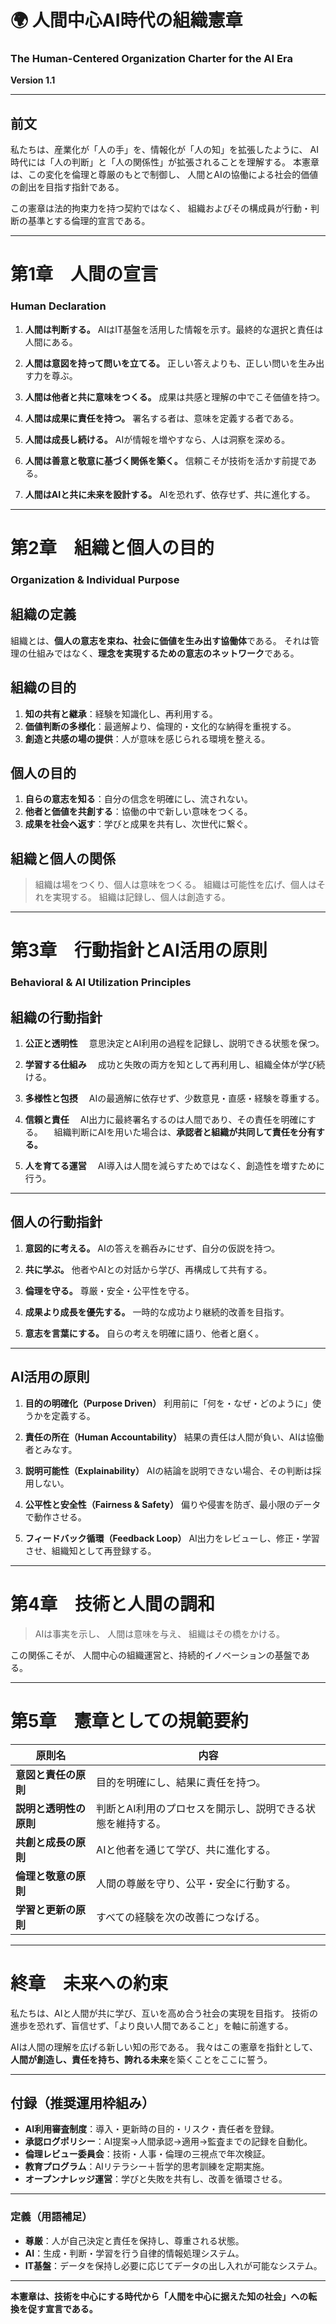 # 🌍 人間中心AI時代の組織憲章
### The Human-Centered Organization Charter for the AI Era
**Version 1.1**

---

## 前文

私たちは、産業化が「人の手」を、情報化が「人の知」を拡張したように、
AI時代には「人の判断」と「人の関係性」が拡張されることを理解する。
本憲章は、この変化を倫理と尊厳のもとで制御し、
人間とAIの協働による社会的価値の創出を目指す指針である。

この憲章は法的拘束力を持つ契約ではなく、
組織およびその構成員が行動・判断の基準とする倫理的宣言である。

---

# 第1章　人間の宣言
### Human Declaration

1. **人間は判断する。**
   AIはIT基盤を活用した情報を示す。最終的な選択と責任は人間にある。

2. **人間は意図を持って問いを立てる。**
   正しい答えよりも、正しい問いを生み出す力を尊ぶ。

3. **人間は他者と共に意味をつくる。**
   成果は共感と理解の中でこそ価値を持つ。

4. **人間は成果に責任を持つ。**
   署名する者は、意味を定義する者である。

5. **人間は成長し続ける。**
   AIが情報を増やすなら、人は洞察を深める。

6. **人間は善意と敬意に基づく関係を築く。**
   信頼こそが技術を活かす前提である。

7. **人間はAIと共に未来を設計する。**
   AIを恐れず、依存せず、共に進化する。

---

# 第2章　組織と個人の目的
### Organization & Individual Purpose

## 組織の定義
組織とは、**個人の意志を束ね、社会に価値を生み出す協働体**である。
それは管理の仕組みではなく、**理念を実現するための意志のネットワーク**である。

## 組織の目的
1. **知の共有と継承**：経験を知識化し、再利用する。
2. **価値判断の多様化**：最適解より、倫理的・文化的な納得を重視する。
3. **創造と共感の場の提供**：人が意味を感じられる環境を整える。

## 個人の目的
1. **自らの意志を知る**：自分の信念を明確にし、流されない。
2. **他者と価値を共創する**：協働の中で新しい意味をつくる。
3. **成果を社会へ返す**：学びと成果を共有し、次世代に繋ぐ。

## 組織と個人の関係
> 組織は場をつくり、個人は意味をつくる。
> 組織は可能性を広げ、個人はそれを実現する。
> 組織は記録し、個人は創造する。

---

# 第3章　行動指針とAI活用の原則
### Behavioral & AI Utilization Principles

## 組織の行動指針

1. **公正と透明性**
　意思決定とAI利用の過程を記録し、説明できる状態を保つ。

2. **学習する仕組み**
　成功と失敗の両方を知として再利用し、組織全体が学び続ける。

3. **多様性と包摂**
　AIの最適解に依存せず、少数意見・直感・経験を尊重する。

4. **信頼と責任**
　AI出力に最終署名するのは人間であり、その責任を明確にする。
　組織判断にAIを用いた場合は、**承認者と組織が共同して責任を分有する。**

5. **人を育てる運営**
　AI導入は人間を減らすためではなく、創造性を増すために行う。

---

## 個人の行動指針

1. **意図的に考える。**
   AIの答えを鵜呑みにせず、自分の仮説を持つ。

2. **共に学ぶ。**
   他者やAIとの対話から学び、再構成して共有する。

3. **倫理を守る。**
   尊厳・安全・公平性を守る。

4. **成果より成長を優先する。**
   一時的な成功より継続的改善を目指す。

5. **意志を言葉にする。**
   自らの考えを明確に語り、他者と磨く。

---

## AI活用の原則

1. **目的の明確化（Purpose Driven）**
   利用前に「何を・なぜ・どのように」使うかを定義する。

2. **責任の所在（Human Accountability）**
   結果の責任は人間が負い、AIは協働者とみなす。

3. **説明可能性（Explainability）**
   AIの結論を説明できない場合、その判断は採用しない。

4. **公平性と安全性（Fairness & Safety）**
   偏りや侵害を防ぎ、最小限のデータで動作させる。

5. **フィードバック循環（Feedback Loop）**
   AI出力をレビューし、修正・学習させ、組織知として再登録する。

---

# 第4章　技術と人間の調和

> AIは事実を示し、
> 人間は意味を与え、
> 組織はその橋をかける。

この関係こそが、
人間中心の組織運営と、持続的イノベーションの基盤である。

---

# 第5章　憲章としての規範要約

| 原則名 | 内容 |
|---------|------|
| **意図と責任の原則** | 目的を明確にし、結果に責任を持つ。 |
| **説明と透明性の原則** | 判断とAI利用のプロセスを開示し、説明できる状態を維持する。 |
| **共創と成長の原則** | AIと他者を通じて学び、共に進化する。 |
| **倫理と敬意の原則** | 人間の尊厳を守り、公平・安全に行動する。 |
| **学習と更新の原則** | すべての経験を次の改善につなげる。 |

---

# 終章　未来への約束

私たちは、AIと人間が共に学び、互いを高め合う社会の実現を目指す。
技術の進歩を恐れず、盲信せず、「より良い人間であること」を軸に前進する。

AIは人間の理解を広げる新しい知の形である。
我々はこの憲章を指針として、
**人間が創造し、責任を持ち、誇れる未来**を築くことをここに誓う。

---

## 付録（推奨運用枠組み）

- **AI利用審査制度**：導入・更新時の目的・リスク・責任者を登録。
- **承認ログポリシー**：AI提案→人間承認→適用→監査までの記録を自動化。
- **倫理レビュー委員会**：技術・人事・倫理の三視点で年次検証。
- **教育プログラム**：AIリテラシー＋哲学的思考訓練を定期実施。
- **オープンナレッジ運営**：学びと失敗を共有し、改善を循環させる。

---

### 定義（用語補足）

- **尊厳**：人が自己決定と責任を保持し、尊重される状態。
- **AI**：生成・判断・学習を行う自律的情報処理システム。
- **IT基盤**：データを保持し必要に応じてデータの出し入れが可能なシステム。

---

**本憲章は、技術を中心にする時代から「人間を中心に据えた知の社会」への転換を促す宣言である。**
